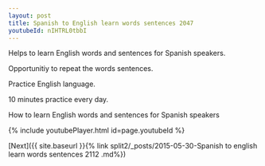 ```yaml
---
layout: post
title: Spanish to English learn words sentences 2047 
youtubeId: nIHTRL0tbbI
---
```

 
 
Helps to learn English words and sentences for Spanish speakers.

Opportunitiy to repeat the words sentences. 

Practice English language. 
 
10 minutes practice every day. 
 
How to learn English words and sentences for Spanish speakers 
 
{% include youtubePlayer.html id=page.youtubeId %}
 
 
[Next]({{ site.baseurl }}{% link  split2/_posts/2015-05-30-Spanish to english learn words sentences 2112 .md%})
 
